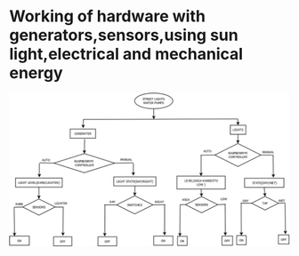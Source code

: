 <h1>Working of hardware with generators,sensors,using sun light,electrical and mechanical energy</h1>

![](https://github.com/Shivkumargowdru/smart-park/blob/main/Images/l1.png)
